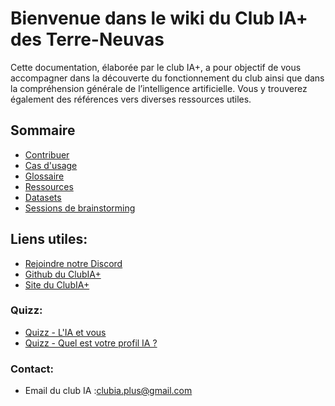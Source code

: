 # Bienvenue dans le wiki du Club IA+ des Terre-Neuvas 

Cette documentation, élaborée par le club IA+, a pour objectif de vous accompagner dans la découverte du fonctionnement du club ainsi que dans la compréhension générale de l’intelligence artificielle. Vous y trouverez également des références vers diverses ressources utiles.

## Sommaire

- [Contribuer](contribute.md)
- [Cas d'usage](use-case.md)
- [Glossaire](glossary.md)
- [Ressources](ressources/models.md)
- [Datasets](ressources/datasets.md)
- [Sessions de brainstorming](sessions/brainstorming.md)

## Liens utiles:

- [Rejoindre notre Discord](https://discord.gg/xw2wY5FEU5)
- [Github du ClubIA+](https://github.com/Club-IA-plus)
- [Site du ClubIA+](https://www.club-ia-plus.fr/)

### Quizz:

- [Quizz - L'IA et vous](https://docs.google.com/forms/d/e/1FAIpQLScdzAtRtLvQxnswGX4Rik2AYVD0-1jz91-P7OE0xnmuAj2VAQ/viewform)
- [Quizz - Quel est votre profil IA ?](https://docs.google.com/forms/d/e/1FAIpQLSckjvChwx9t02UXMdayNSmFIE1T2HBPiu3D60Pq5F93q3tdCw/viewform)

### Contact:

- Email du club IA :clubia.plus@gmail.com

